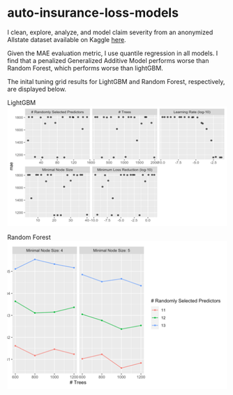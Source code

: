 # auto-insurance-loss-models
I clean, explore, analyze, and model claim severity from an anonymized Allstate dataset available on Kaggle [here](https://www.kaggle.com/c/allstate-claims-severity/overview/).

Given the MAE evaluation metric, I use quantile regression in all models. I find that a penalized Generalized Additive Model performs worse than Random Forest, which performs worse than lightGBM.

The inital tuning grid results for LightGBM and Random Forest, respectively, are displayed below. 

LightGBM
![LightGBM](https://github.com/ethangalebach/auto-insurance-loss-models/blob/master/lightgbm.png?raw=true)

Random Forest
![Random Forest (Ranger)](https://github.com/ethangalebach/auto-insurance-loss-models/blob/master/ranger.png?raw=true)
